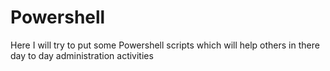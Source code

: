 # Powershell
Here I will try to put some Powershell scripts which will help others in there day to day administration activities
